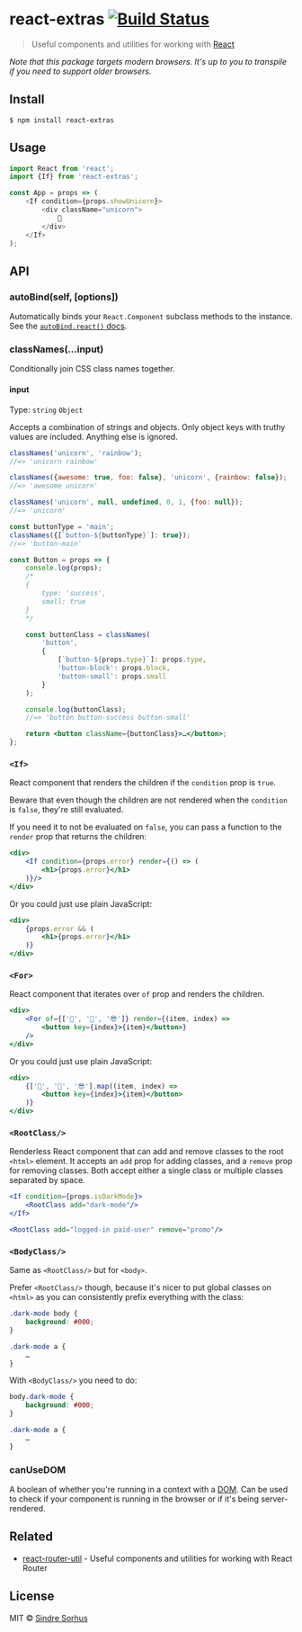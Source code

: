 # react-extras [![Build Status](https://travis-ci.org/sindresorhus/react-extras.svg?branch=master)](https://travis-ci.org/sindresorhus/react-extras)

> Useful components and utilities for working with [React](https://reactjs.org)

*Note that this package targets modern browsers. It's up to you to transpile if you need to support older browsers.*


## Install

```
$ npm install react-extras
```


## Usage

```js
import React from 'react';
import {If} from 'react-extras';

const App = props => (
	<If condition={props.showUnicorn}>
		<div className="unicorn">
			🦄
		</div>
	</If>
);
```


## API

### autoBind(self, [options])

Automatically binds your `React.Component` subclass methods to the instance. See the [`autoBind.react()` docs](https://github.com/sindresorhus/auto-bind#autobindreactself-options).

### classNames(…input)

Conditionally join CSS class names together.

#### input

Type: `string` `Object`

Accepts a combination of strings and objects. Only object keys with truthy values are included. Anything else is ignored.

```js
classNames('unicorn', 'rainbow');
//=> 'unicorn rainbow'

classNames({awesome: true, foo: false}, 'unicorn', {rainbow: false});
//=> 'awesome unicorn'

classNames('unicorn', null, undefined, 0, 1, {foo: null});
//=> 'unicorn'

const buttonType = 'main';
classNames({[`button-${buttonType}`]: true});
//=> 'button-main'
```

```jsx
const Button = props => {
	console.log(props);
	/*
	{
		type: 'success',
		small: true
	}
	*/

	const buttonClass = classNames(
		'button',
		{
			[`button-${props.type}`]: props.type,
			'button-block': props.block,
			'button-small': props.small
		}
	);

	console.log(buttonClass);
	//=> 'button button-success button-small'

	return <button className={buttonClass}>…</button>;
};
```

### `<If>`

React component that renders the children if the `condition` prop is `true`.

Beware that even though the children are not rendered when the `condition` is `false`, they're still evaluated.

If you need it to not be evaluated on `false`, you can pass a function to the `render` prop that returns the children:

```jsx
<div>
	<If condition={props.error} render={() => (
		<h1>{props.error}</h1>
	)}/>
</div>
```

Or you could just use plain JavaScript:

```jsx
<div>
	{props.error && (
		<h1>{props.error}</h1>
	)}
</div>
```

### `<For>`

React component that iterates over `of` prop and renders the children.

```jsx
<div>
	<For of={['🌈', '🦄', '😎']} render={(item, index) =>
		<button key={index}>{item}</button>}
	/>
</div>
```

Or you could just use plain JavaScript:

```jsx
<div>
    {['🌈', '🦄', '😎'].map((item, index) =>
        <button key={index}>{item}</button>
    )}
</div>
```

### `<RootClass/>`

Renderless React component that can add and remove classes to the root `<html>` element. It accepts an `add` prop for adding classes, and a `remove` prop for removing classes. Both accept either a single class or multiple classes separated by space.

```jsx
<If condition={props.isDarkMode}>
	<RootClass add="dark-mode"/>
</If>
```

```jsx
<RootClass add="logged-in paid-user" remove="promo"/>
```

### `<BodyClass/>`

Same as `<RootClass/>` but for `<body>`.

Prefer `<RootClass/>` though, because it's nicer to put global classes on `<html>` as you can consistently prefix everything with the class:

```css
.dark-mode body {
	background: #000;
}

.dark-mode a {
	…
}
```

With `<BodyClass/>` you need to do:

```css
body.dark-mode {
	background: #000;
}

.dark-mode a {
	…
}
```

### canUseDOM

A boolean of whether you're running in a context with a [DOM](https://developer.mozilla.org/en-US/docs/Web/API/Document_Object_Model/Introduction). Can be used to check if your component is running in the browser or if it's being server-rendered.


## Related

- [react-router-util](https://github.com/sindresorhus/react-router-util) - Useful components and utilities for working with React Router


## License

MIT © [Sindre Sorhus](https://sindresorhus.com)
